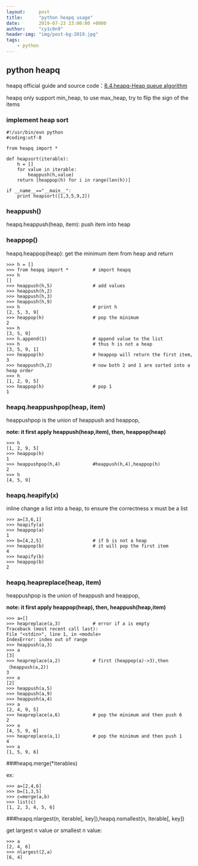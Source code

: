 ```yaml
---
layout:     post
title:      "python heapq usage"
date:       2019-07-23 23:00:00 +0000
author:     "cy1c0n9"
header-img: "img/post-bg-2019.jpg"
tags:
    - python
---
```


## python heapq

heapq official guide and source code：[8.4.heapq-Heap queue algorithm](https://docs.python.org/2/library/heapq.html)

heapq only support min_heap, to use max_heap, try to flip the sign of the items

### implement heap sort

    #!/usr/bin/evn python
    #coding:utf-8

    from heapq import *

    def heapsort(iterable):
        h = []
        for value in iterable:
            heappush(h,value)
        return [heappop(h) for i in range(len(h))]

    if __name__=="__main__":
        print heapsort([1,3,5,9,2])

### heappush()

heapq.heappush(heap, item): push item into heap

### heappop()

heapq.heappop(heap): get the minimum item from heap and return

    >>> h = []
    >>> from heapq import *         # import heapq
    >>> h
    []
    >>> heappush(h,5)               # add values
    >>> heappush(h,2)
    >>> heappush(h,3)
    >>> heappush(h,9)
    >>> h                           # print h
    [2, 5, 3, 9]
    >>> heappop(h)                  # pop the minimum
    2
    >>> h
    [3, 5, 9]
    >>> h.append(1)                 # append value to the list
    >>> h                           # thus h is not a heap
    [3, 5, 9, 1]
    >>> heappop(h)                  # heappop will return the first item,
    3
    >>> heappush(h,2)               # now both 2 and 1 are sorted into a heap order
    >>> h
    [1, 2, 9, 5]
    >>> heappop(h)                  # pop 1
    1

### heapq.heappushpop(heap, item)

heappushpop is the union of heappush and heappop,

**note: it first apply heappush(heap,item), then, heappop(heap)**

    >>> h
    [1, 2, 9, 5]
    >>> heappop(h)
    1
    >>> heappushpop(h,4)            #heappush(h,4),heappop(h)
    2
    >>> h
    [4, 5, 9]

### heapq.heapify(x)

inline change a list into a heap, to ensure the correctness
x must be a list

    >>> a=[3,6,1]
    >>> heapify(a)
    >>> heappop(a)
    1
    >>> b=[4,2,5]                   # if b is not a heap
    >>> heappop(b)                  # it will pop the first item
    4
    >>> heapify(b)
    >>> heappop(b)
    2

### heapq.heapreplace(heap, item)

heappushpop is the union of heappush and heappop,

**note: it first apply heappop(heap), then, heappush(heap,item)**

    >>> a=[]
    >>> heapreplace(a,3)            # error if a is empty
    Traceback (most recent call last):
    File "<stdin>", line 1, in <module>
    IndexError: index out of range
    >>> heappush(a,3)
    >>> a
    [3]
    >>> heapreplace(a,2)            # first (heappop(a)->3),then（heappush(a,2))
    3
    >>> a
    [2]
    >>> heappush(a,5)  
    >>> heappush(a,9)
    >>> heappush(a,4)
    >>> a
    [2, 4, 9, 5]
    >>> heapreplace(a,6)            # pop the minimum and then push 6
    2
    >>> a
    [4, 5, 9, 6]
    >>> heapreplace(a,1)            # pop the minimum and then push 1
    4
    >>> a
    [1, 5, 9, 6]

###heapq.merge(\*iterables)

ex:

    >>> a=[2,4,6]         
    >>> b=[1,3,5]
    >>> c=merge(a,b)
    >>> list(c)
    [1, 2, 3, 4, 5, 6]


###heapq.nlargest(n, iterable[, key]),heapq.nsmallest(n, iterable[, key])

get largest n value or smallest n value:

    >>> a   
    [2, 4, 6]
    >>> nlargest(2,a)
    [6, 4]
